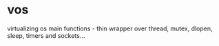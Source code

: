 vos
===

virtualizing os main functions - thin wrapper over  thread, mutex, dlopen, sleep, timers and sockets...